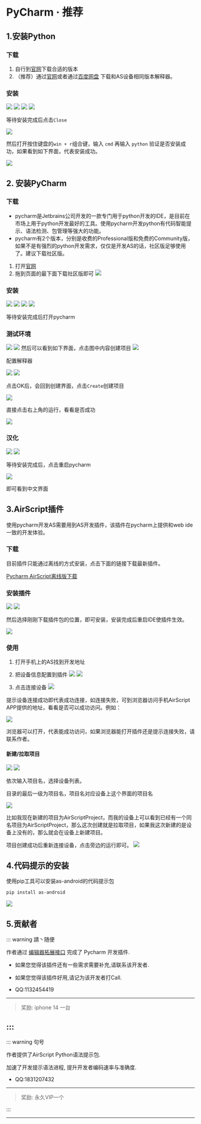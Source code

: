 
# PyCharm · 推荐

## 1.安装Python

### 下载

1. 自行到[官网](https://www.python.org/downloads/)下载合适的版本
2. （推荐）通过[官网](https://www.python.org/ftp/python/3.8.10/python-3.8.10-amd64.exe)或者通过[百度网盘](https://pan.baidu.com/s/1VVIscWwUVltYCAwdLiMSQw?pwd=yvw8) 下载和AS设备相同版本解释器。

### 安装
![](/img/tool/pycharm/20230812203420.png)
![](/img/tool/pycharm/20230812203453.png)
![](/img/tool/pycharm/20230812203513.png)
![](/img/tool/pycharm/20230812203559.png)

等待安装完成后点击`Close`

![](/img/tool/pycharm/20230812203705.png)

然后打开按住键盘的`win + r`组合键，输入 `cmd` 再输入 `python` 验证是否安装成功，如果看到如下界面，代表安装成功。

![](/img/tool/pycharm/20230812203828.png)
## 2. 安装PyCharm

### 下载
- pycharm是Jetbrains公司开发的一款专门用于python开发的IDE，是目前在市场上用于python开发最好的工具。使用pycharm开发python有代码智能提示、语法检测、包管理等强大的功能。
- pycharm有2个版本，分别是收费的Professional版和免费的Community版，如果不是有强烈的python开发需求，仅仅是开发AS的话，社区版足够使用了。建议下载社区版。

1. 打开[官网](https://www.jetbrains.com/pycharm/download/)
2. 拖到页面的最下面下载社区版即可
![](/img/tool/pycharm/20230812204132.png)

### 安装
![](/img/tool/pycharm/20230812204514.png)
![](/img/tool/pycharm/20230812204618.png)
![](/img/tool/pycharm/20230812204634.png)
![](/img/tool/pycharm/20230812204649.png)

等待安装完成后打开pycharm

### 测试环境
![](/img/tool/pycharm/20230812204844.png)
![](/img/tool/pycharm/20230812204906.png)
然后可以看到如下界面，点击图中内容创建项目
![](/img/tool/pycharm/20230812205050.png)

配置解释器

![](/img/tool/pycharm/20230812205244.png)
![](/img/tool/pycharm/20230812205323.png)

点击OK后，会回到创建界面，点击`Create`创建项目

![](/img/tool/pycharm/20230812205411.png)

直接点击右上角的运行，看看是否成功

![](/img/tool/pycharm/20230812205627.png)

### 汉化
![](/img/tool/pycharm/20230812210229.png)
![](/img/tool/pycharm/20230812210405.png)

等待安装完成后，点击重启pycharm

![](/img/tool/pycharm/20230812210539.png)

即可看到中文界面


## 3.AirScript插件

使用pycharm开发AS需要用到AS开发插件，该插件在pycharm上提供和web ide一致的开发体验。

### 下载
目前插件只能通过离线的方式安装，点击下面的链接下载最新插件。

[Pycharm AirScript离线版下载](https://pan.baidu.com/s/1UGM6ucM_Wn7X4RiAQm7q9g?pwd=pggv)
### 安装插件
![](/img/tool/pycharm/20230812211222.png)
![](/img/tool/pycharm/20230812211302.png)

然后选择刚刚下载插件包的位置，即可安装，安装完成后重启IDE使插件生效。

![](/img/tool/pycharm/20230812211403.png)

### 使用

1. 打开手机上的AS找到开发地址

2. 把设备信息配置到插件
![](/img/tool/pycharm/20230812213238.png)
![](/img/tool/pycharm/20230812213507.png)

3. 点击连接设备
![](/img/tool/pycharm/20230812213620.png)

提示设备连接成功即代表成功连接，如连接失败，可到浏览器访问手机AirScript APP提供的地址，看看是否可以成功访问。例如：

![](/img/tool/pycharm/20230812213726.png)

浏览器可以打开，代表能成功访问，如果浏览器能打开插件还是提示连接失败，请联系作者。

#### 新建/拉取项目
![](/img/tool/pycharm/20230812214033.png)
![](/img/tool/pycharm/20230812214357.png)

依次输入项目名，选择设备列表。

目录的最后一级为项目名，项目名对应设备上这个界面的项目名

![](/img/tool/pycharm/20230812214510.png)

比如我现在新建的项目为AirScriptProject，而我的设备上可以看到已经有一个同名项目为AirScriptProject，那么这次创建就是拉取项目，如果我这次新建的是设备上没有的，那么就会在设备上新建项目。

项目创建成功后重新连接设备，点击旁边的运行即可。
![](/img/tool/pycharm/20230812220133.png)

## 4.代码提示的安装
使用pip工具可以安装as-android的代码提示包
```bash
pip install as-android
```

![](/img/tool/pycharm/install_airscript_tip.jpg)


## 5.贡献者

::: warning 請丶随便

作者通过 [编辑器拓展接口](./open.md) 完成了 Pycharm 开发插件.

- 如果您觉得该插件还有一些需求需要补充,请联系该开发者.

- 如果您觉得该插件好用,请记为该开发者打Call.

- QQ:1132454419

---

> 奖励: iphone 14 一台

::: 
--- 

::: warning  句号

作者提供了AirScript Python语法提示包.

加速了开发提示语法进程, 提升开发者编码速率与准确度.

- QQ:1831207432

---

> 奖励: 永久VIP一个

:::

--- 






